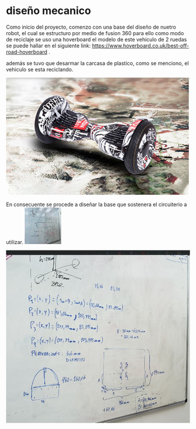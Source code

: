 # diseño mecanico

Como inicio del proyecto, comenzo con una base del diseño de nuetro robot, el cual se estructuro por medio de fusion 360
para ello  como modo de reciclaje se uso una hoverboard el modelo de este vehiculo de 2 ruedas se puede hallar en el siguiente link: https://www.hoverboard.co.uk/best-off-road-hoverboard .

además se tuvo  que desarmar la carcasa de plastico, como se menciono, el vehiculo se esta reciclando.



<p align="center">
  <img src= https://github.com/Kivin2/Robotica_2_Soto_Bot/blob/Chuquimia-Kevin/hoverboard.png?raw=true />
</p>

En consecuente se procede a diseñar la base que sostenera el circuiterio a utilizar.
<img src=" https://github.com/Kivin2/Robotica_2_Soto_Bot/blob/Chuquimia-Kevin/esquema_pizarra.png?raw=true.jpg " width="100" height="100" />


<p align="center">
<img src= https://github.com/Kivin2/Robotica_2_Soto_Bot/blob/Chuquimia-Kevin/mediciones_base.png?raw=true/>
</p>
